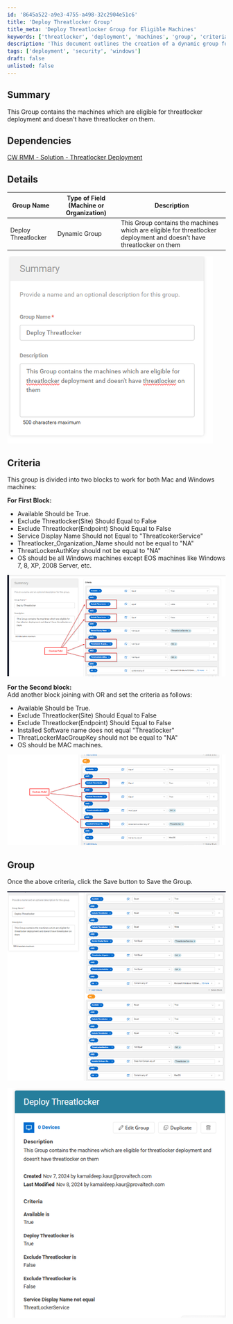 ```yaml
---
id: '8645a522-a9e3-4755-a498-32c2904e51c6'
title: 'Deploy Threatlocker Group'
title_meta: 'Deploy Threatlocker Group for Eligible Machines'
keywords: ['threatlocker', 'deployment', 'machines', 'group', 'criteria']
description: 'This document outlines the creation of a dynamic group for machines eligible for Threatlocker deployment that do not currently have Threatlocker installed. It details the criteria for both Windows and Mac systems, ensuring proper identification and grouping for deployment.'
tags: ['deployment', 'security', 'windows']
draft: false
unlisted: false
---
```

## Summary

This Group contains the machines which are eligible for threatlocker deployment and doesn't have threatlocker on them.

## Dependencies

[CW RMM - Solution - Threatlocker Deployment](https://proval.itglue.com/DOC-5078775-17730657)

## Details

| Group Name                | Type of Field (Machine or Organization) | Description                                                                 |
|---------------------------|-----------------------------------------|-----------------------------------------------------------------------------|
| Deploy Threatlocker       | Dynamic Group                          | This Group contains the machines which are eligible for threatlocker deployment and doesn't have threatlocker on them |

![Image](../../../static/img/Deploy-Threatlocker/image_1.png)

## Criteria

This group is divided into two blocks to work for both Mac and Windows machines:

**For First Block:**

- Available Should be True.
- Exclude Threatlocker(Site) Should Equal to False
- Exclude Threatlocker(Endpoint) Should Equal to False
- Service Display Name Should not Equal to "ThreatlcokerService"
- Threatlocker_Organization_Name should not be equal to "NA"
- ThreatLockerAuthKey should not be equal to "NA"
- OS should be all Windows machines except EOS machines like Windows 7, 8, XP, 2008 Server, etc.

![Image](../../../static/img/Deploy-Threatlocker/image_2.png)

**For the Second block:**  
Add another block joining with OR and set the criteria as follows:

- Available Should be True.
- Exclude Threatlocker(Site) Should Equal to False
- Exclude Threatlocker(Endpoint) Should Equal to False
- Installed Software name does not equal "Threatlocker"
- ThreatLockerMacGroupKey should not be equal to "NA"
- OS should be MAC machines.

![Image](../../../static/img/Deploy-Threatlocker/image_3.png)

## Group

Once the above criteria, click the Save button to Save the Group.

![Image](../../../static/img/Deploy-Threatlocker/image_4.png)

![Image](../../../static/img/Deploy-Threatlocker/image_5.png)











